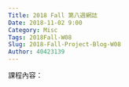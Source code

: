 ```yaml
---
Title: 2018 Fall 第八週網誌
Date: 2018-11-02 9:00
Category: Misc
Tags: 2018Fall-W08
Slug: 2018-Fall-Project-Blog-W08
Author: 40423139
---
```



<!-- PELICAN_END_SUMMARY -->

課程內容：